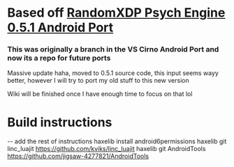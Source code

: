 # Based off [RandomXDP Psych Engine 0.5.1 Android Port](https://github.com/Randomxdp/Psych-Engine-0.5.1-Android-Port)
### This was originally a branch in the VS Cirno Android Port and now its a repo for future ports
Massive update haha, moved to 0.5.1 source code, this input seems wayy better, however I will try to port my old stuff to this new version

Wiki will be finished once I have enough time to focus on that lol

# Build instructions
-- add the rest of instructions
haxelib install android6permissions
haxelib git linc_luajit https://github.com/kviks/linc_luajit
haxelib git AndroidTools https://github.com/jigsaw-4277821/AndroidTools
